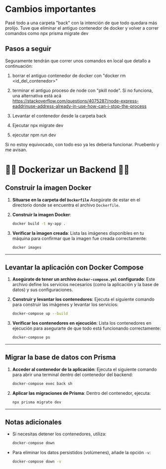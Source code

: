 # Cambios importantes

Pasé todo a una carpeta "back" con la intención de que todo quedara más prolijo. 
Tuve que eliminar el antiguo contenedor de docker y volver a correr comandos 
como npx prisma migrate dev

## Pasos a seguir 

Seguramente tendrán que correr unos comandos en local que detallo a continuación:

1) borrar el antiguo contenedor de docker con "docker rm <id_del_contenedor>"

2) terminar el antiguo proceso de node con "pkill node". 
Si no funciona, una alternativa está acá 
https://stackoverflow.com/questions/4075287/node-express-eaddrinuse-address-already-in-use-how-can-i-stop-the-process

3) Levantar el contenedor desde la carpeta back

4) Ejecutar npx migrate dev

5) ejecutar npm run dev

Si no estoy equivocado, con todo eso ya les deberia funcionar. Pruebenlo y me avisan.



# 🐳🐳 Dockerizar un Backend 🐳🐳

## Construir la imagen Docker

1. **Situarse en la carpeta del `Dockerfile`**
   Asegúrate de estar en el directorio donde se encuentra el archivo `Dockerfile`.

2. **Construir la imagen Docker**:
   ```bash
   docker build -t my-app .
   ```

3. **Verificar la imagen creada**:
   Lista las imágenes disponibles en tu máquina para confirmar que la imagen fue creada correctamente:
   ```bash
   docker images
   ```

---

## Levantar la aplicación con Docker Compose

1. **Asegúrate de tener un archivo `docker-compose.yml` configurado**:
   Este archivo define los servicios necesarios (como la aplicación y la base de datos) y sus configuraciones.

2. **Construir y levantar los contenedores**:
   Ejecuta el siguiente comando para construir las imágenes y levantar los servicios:
   ```bash
   docker-compose up --build
   ```

3. **Verificar los contenedores en ejecución**:
   Lista los contenedores en ejecución para asegurarte de que todo está funcionando correctamente:
   ```bash
   docker-compose ps
   ```

---

## Migrar la base de datos con Prisma

1. **Acceder al contenedor de la aplicación**:
   Ejecuta el siguiente comando para abrir una terminal dentro del contenedor del backend:
   ```bash
   docker-compose exec back sh
   ```

2. **Aplicar las migraciones de Prisma**:
   Dentro del contenedor, ejecuta:
   ```bash
   npx prisma migrate dev
   ```

---

## Notas adicionales
- Si necesitas detener los contenedores, utiliza:
  ```bash
  docker-compose down
  ```
- Para eliminar los datos persistidos (volúmenes), añade la opción `-v`:
  ```bash
  docker-compose down -v
  ```





